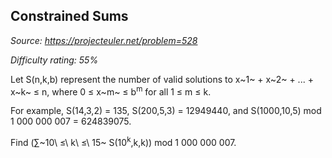 Constrained Sums
----------------

*Source: https://projecteuler.net/problem=528*


*Difficulty rating: 55%*

Let S(n,k,b) represent the number of valid solutions to x~1~ + x~2~ +
... + x~k~ ≤ n, where 0 ≤ x~m~ ≤ b<sup>m</sup> for all 1 ≤ m ≤ k.

For example, S(14,3,2) = 135, S(200,5,3) = 12949440, and S(1000,10,5)
mod 1 000 000 007 = 624839075.

Find (∑~10\\ ≤\\ k\\ ≤\\ 15~ S(10<sup>k</sup>,k,k)) mod 1 000 000 007.
